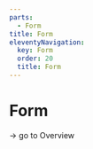 ```yaml
---
parts:
  - Form
title: Form
eleventyNavigation:
  key: Form
  order: 20
  title: Form
---
```

# Form

-> go to Overview
